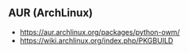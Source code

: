 ## AUR (ArchLinux)
  * https://aur.archlinux.org/packages/python-owm/
  * https://wiki.archlinux.org/index.php/PKGBUILD